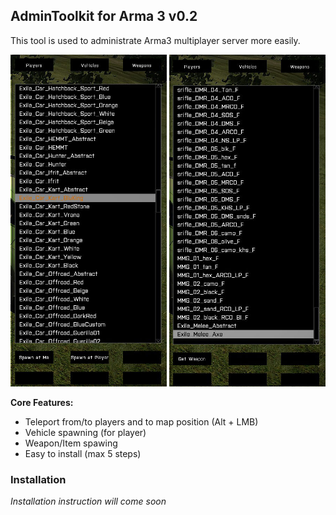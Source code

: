 ## AdminToolkit for Arma 3 v0.2

This tool is used to administrate Arma3 multiplayer server more easily.

<img src="images/a3-atk-vehicles.jpg" width="250" title="Spawn vehicles">
<img src="images/a3-atk-weapons.jpg" width="250" title="Get weapons">

**Core Features:**

- Teleport from/to players and to map position (Alt + LMB)
- Vehicle spawning (for player)
- Weapon/Item spawing
- Easy to install (max 5 steps)

### Installation

*Installation instruction will come soon*
